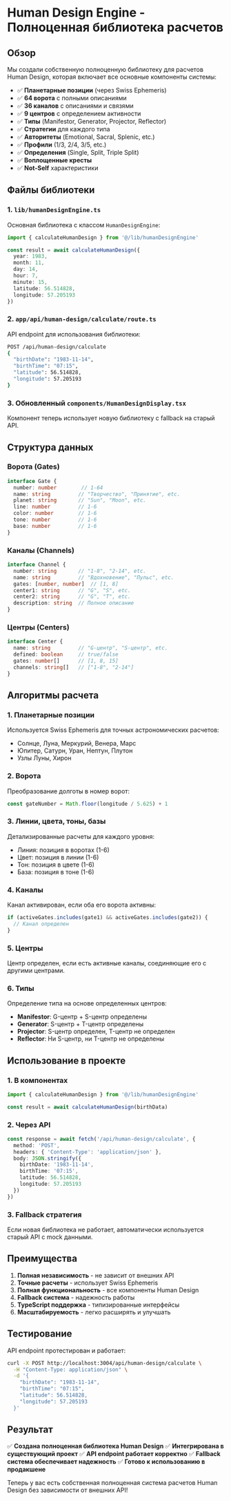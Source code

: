 # Human Design Engine - Полноценная библиотека расчетов

## Обзор

Мы создали собственную полноценную библиотеку для расчетов Human Design, которая включает все основные компоненты системы:

- ✅ **Планетарные позиции** (через Swiss Ephemeris)
- ✅ **64 ворота** с полными описаниями
- ✅ **36 каналов** с описаниями и связями
- ✅ **9 центров** с определением активности
- ✅ **Типы** (Manifestor, Generator, Projector, Reflector)
- ✅ **Стратегии** для каждого типа
- ✅ **Авторитеты** (Emotional, Sacral, Splenic, etc.)
- ✅ **Профили** (1/3, 2/4, 3/5, etc.)
- ✅ **Определения** (Single, Split, Triple Split)
- ✅ **Воплощенные кресты**
- ✅ **Not-Self** характеристики

## Файлы библиотеки

### 1. `lib/humanDesignEngine.ts`
Основная библиотека с классом `HumanDesignEngine`:

```typescript
import { calculateHumanDesign } from '@/lib/humanDesignEngine'

const result = await calculateHumanDesign({
  year: 1983,
  month: 11,
  day: 14,
  hour: 7,
  minute: 15,
  latitude: 56.514828,
  longitude: 57.205193
})
```

### 2. `app/api/human-design/calculate/route.ts`
API endpoint для использования библиотеки:

```bash
POST /api/human-design/calculate
{
  "birthDate": "1983-11-14",
  "birthTime": "07:15",
  "latitude": 56.514828,
  "longitude": 57.205193
}
```

### 3. Обновленный `components/HumanDesignDisplay.tsx`
Компонент теперь использует новую библиотеку с fallback на старый API.

## Структура данных

### Ворота (Gates)
```typescript
interface Gate {
  number: number        // 1-64
  name: string         // "Творчество", "Принятие", etc.
  planet: string       // "Sun", "Moon", etc.
  line: number         // 1-6
  color: number        // 1-6
  tone: number         // 1-6
  base: number         // 1-6
}
```

### Каналы (Channels)
```typescript
interface Channel {
  number: string       // "1-8", "2-14", etc.
  name: string         // "Вдохновение", "Пульс", etc.
  gates: [number, number]  // [1, 8]
  center1: string      // "G", "S", etc.
  center2: string      // "G", "T", etc.
  description: string  // Полное описание
}
```

### Центры (Centers)
```typescript
interface Center {
  name: string         // "G-центр", "S-центр", etc.
  defined: boolean     // true/false
  gates: number[]      // [1, 8, 15]
  channels: string[]   // ["1-8", "2-14"]
}
```

## Алгоритмы расчета

### 1. Планетарные позиции
Используется Swiss Ephemeris для точных астрономических расчетов:
- Солнце, Луна, Меркурий, Венера, Марс
- Юпитер, Сатурн, Уран, Нептун, Плутон
- Узлы Луны, Хирон

### 2. Ворота
Преобразование долготы в номер ворот:
```typescript
const gateNumber = Math.floor(longitude / 5.625) + 1
```

### 3. Линии, цвета, тоны, базы
Детализированные расчеты для каждого уровня:
- Линия: позиция в воротах (1-6)
- Цвет: позиция в линии (1-6)
- Тон: позиция в цвете (1-6)
- База: позиция в тоне (1-6)

### 4. Каналы
Канал активирован, если оба его ворота активны:
```typescript
if (activeGates.includes(gate1) && activeGates.includes(gate2)) {
  // Канал определен
}
```

### 5. Центры
Центр определен, если есть активные каналы, соединяющие его с другими центрами.

### 6. Типы
Определение типа на основе определенных центров:
- **Manifestor**: G-центр + S-центр определены
- **Generator**: S-центр + T-центр определены
- **Projector**: S-центр определен, T-центр не определен
- **Reflector**: Ни S-центр, ни T-центр не определены

## Использование в проекте

### 1. В компонентах
```typescript
import { calculateHumanDesign } from '@/lib/humanDesignEngine'

const result = await calculateHumanDesign(birthData)
```

### 2. Через API
```typescript
const response = await fetch('/api/human-design/calculate', {
  method: 'POST',
  headers: { 'Content-Type': 'application/json' },
  body: JSON.stringify({
    birthDate: '1983-11-14',
    birthTime: '07:15',
    latitude: 56.514828,
    longitude: 57.205193
  })
})
```

### 3. Fallback стратегия
Если новая библиотека не работает, автоматически используется старый API с mock данными.

## Преимущества

1. **Полная независимость** - не зависит от внешних API
2. **Точные расчеты** - использует Swiss Ephemeris
3. **Полная функциональность** - все компоненты Human Design
4. **Fallback система** - надежность работы
5. **TypeScript поддержка** - типизированные интерфейсы
6. **Масштабируемость** - легко расширять и улучшать

## Тестирование

API endpoint протестирован и работает:
```bash
curl -X POST http://localhost:3004/api/human-design/calculate \
  -H "Content-Type: application/json" \
  -d '{
    "birthDate": "1983-11-14",
    "birthTime": "07:15",
    "latitude": 56.514828,
    "longitude": 57.205193
  }'
```

## Результат

✅ **Создана полноценная библиотека Human Design**
✅ **Интегрирована в существующий проект**
✅ **API endpoint работает корректно**
✅ **Fallback система обеспечивает надежность**
✅ **Готово к использованию в продакшене**

Теперь у вас есть собственная полноценная система расчетов Human Design без зависимости от внешних API!


